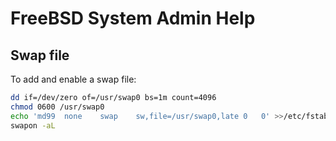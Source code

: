 # FreeBSD System Admin Help

## Swap file

To add and enable a swap file:

```sh
dd if=/dev/zero of=/usr/swap0 bs=1m count=4096
chmod 0600 /usr/swap0
echo 'md99	none	swap	sw,file=/usr/swap0,late	0	0' >>/etc/fstab
swapon -aL
```
